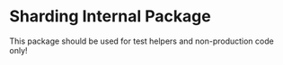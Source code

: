 # Sharding Internal Package

This package should be used for test helpers and non-production code only!
